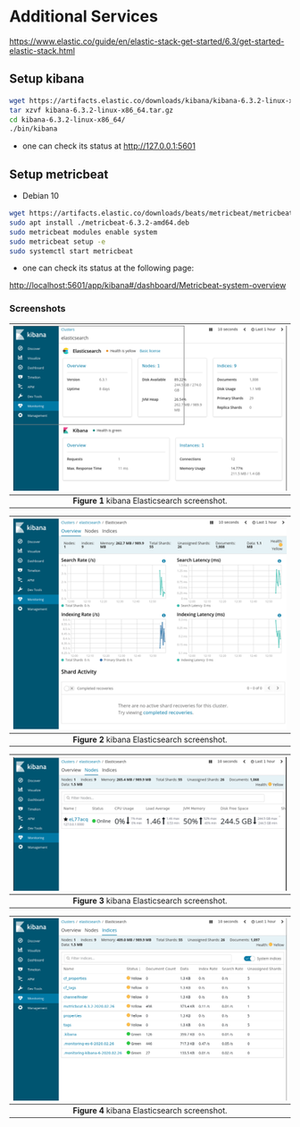 # Additional Services

<https://www.elastic.co/guide/en/elastic-stack-get-started/6.3/get-started-elastic-stack.html>

## Setup kibana

```bash 
wget https://artifacts.elastic.co/downloads/kibana/kibana-6.3.2-linux-x86_64.tar.gz
tar xzvf kibana-6.3.2-linux-x86_64.tar.gz
cd kibana-6.3.2-linux-x86_64/
./bin/kibana
```

* one can check its status at <http://127.0.0.1:5601>

## Setup metricbeat

* Debian 10

```bash
wget https://artifacts.elastic.co/downloads/beats/metricbeat/metricbeat-6.3.2-amd64.deb
sudo apt install ./metricbeat-6.3.2-amd64.deb
sudo metricbeat modules enable system
sudo metricbeat setup -e
sudo systemctl start metricbeat
```

* one can check its status at the following page:

<http://localhost:5601/app/kibana#/dashboard/Metricbeat-system-overview>

### Screenshots

|![kibana ES01](pictures/kibana01.png)|
| :---: |
|**Figure 1** kibana Elasticsearch screenshot. |

|![kibana ES02](pictures/kibana02.png)|
| :---: |
|**Figure 2** kibana Elasticsearch screenshot. |

|![kibana ES03](pictures/kibana03.png)|
| :---: |
|**Figure 3** kibana Elasticsearch screenshot. |

|![kibana ES04](pictures/kibana04.png)|
| :---: |
|**Figure 4** kibana Elasticsearch screenshot. |
